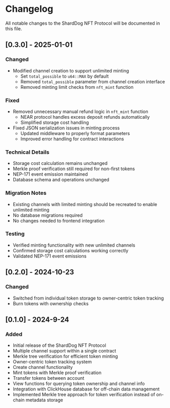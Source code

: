 # Changelog

All notable changes to the ShardDog NFT Protocol will be documented in this file.

## [0.3.0] - 2025-01-01

### Changed
- Modified channel creation to support unlimited minting
  - Set `total_possible` to `u64::MAX` by default
  - Removed `total_possible` parameter from channel creation interface
  - Removed minting limit checks from `nft_mint` function

### Fixed
- Removed unnecessary manual refund logic in `nft_mint` function
  - NEAR protocol handles excess deposit refunds automatically
  - Simplified storage cost handling
- Fixed JSON serialization issues in minting process
  - Updated middleware to properly format parameters
  - Improved error handling for contract interactions

### Technical Details
- Storage cost calculation remains unchanged
- Merkle proof verification still required for non-first tokens
- NEP-171 event emission maintained
- Database schema and operations unchanged

### Migration Notes
- Existing channels with limited minting should be recreated to enable unlimited minting
- No database migrations required
- No changes needed to frontend integration

### Testing
- Verified minting functionality with new unlimited channels
- Confirmed storage cost calculations working correctly
- Validated NEP-171 event emissions

## [0.2.0] - 2024-10-23

### Changed
- Switched from individual token storage to owner-centric token tracking
- Burn tokens with ownership checks

## [0.1.0] - 2024-9-24

### Added
- Initial release of the ShardDog NFT Protocol
- Multiple channel support within a single contract
- Merkle tree verification for efficient token minting
- Owner-centric token tracking system
- Create channel functionality
- Mint tokens with Merkle proof verification
- Transfer tokens between account
- View functions for querying token ownership and channel info
- Integration with ClickHouse database for off-chain data management
- Implemented Merkle tree approach for token verification instead of on-chain metadata storage



